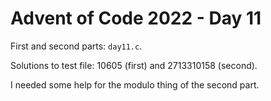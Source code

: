 # Advent of Code 2022 - Day 11

First and second parts: `day11.c`.

Solutions to test file: 10605 (first) and 2713310158 (second).

I needed some help for the modulo thing of the second part.
